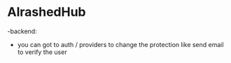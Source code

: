 # AlrashedHub

-backend:

- you can got to auth / providers to change the protection like send email to verify the user
